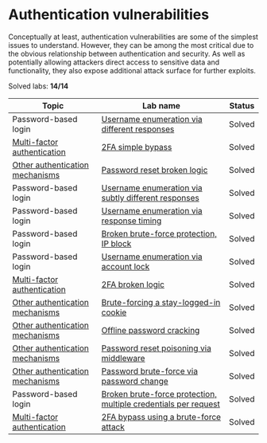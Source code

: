 # Authentication vulnerabilities
Conceptually at least, authentication vulnerabilities are some of the simplest issues to understand. However, they can be among the most critical due to the obvious relationship between authentication and security. As well as potentially allowing attackers direct access to sensitive data and functionality, they also expose additional attack surface for further exploits.

Solved labs: **14/14**

| Topic                                                                                           | Lab name                                                                                                                                                                                                   | Status |
| ----------------------------------------------------------------------------------------------- | ---------------------------------------------------------------------------------------------------------------------------------------------------------------------------------------------------------- | ------ |
| Password-based login                                                                            | [Username enumeration via different responses](./labs/Username_enumeration_via_different_responses.md)                                                                                                     | Solved |
| [Multi-factor authentication](./docs/multi-factor_authentication.md)                            | [2FA simple bypass](./labs/2FA_simple_bypass.md)                                                                                                                                                           | Solved |
| [Other authentication mechanisms](./docs/Vulnerabilities_in_other_authentication_mechanisms.md) | [Password reset broken logic](./labs/Password_reset_broken_logic.md)                                                                                                                                       | Solved |
| Password-based login                                                                            | [Username enumeration via subtly different responses](./labs/Username_enumeration_via_subtly_different_responses.md)                                                                                       | Solved |
| Password-based login                                                                            | [Username enumeration via response timing](./labs/Username_enumeration_via_response_timing.md)                                                                                                             | Solved |
| Password-based login                                                                            | [Broken brute-force protection, IP block](./labs/Broken_brute-force_protection_IP_block/Broken_brute-force_protection_IP_block.md)                                                                         | Solved |
| Password-based login                                                                            | [Username enumeration via account lock](./labs/Username_enumeration_via_account_lock.md)                                                                                                                   | Solved |
| [Multi-factor authentication](./docs/Vulnerabilities_in_multi-factor_authentication.md)         | [2FA broken logic](./labs/2FA_broken_logic.md)                                                                                                                                                             | Solved |
| [Other authentication mechanisms](./docs/Vulnerabilities_in_other_authentication_mechanisms.md) | [Brute-forcing a stay-logged-in cookie](./labs/Brute-forcing_a_stay-logged-in_cookie.md)                                                                                                                   | Solved |
| [Other authentication mechanisms](./docs/Vulnerabilities_in_other_authentication_mechanisms.md) | [Offline password cracking](./labs/Offline_password_cracking.md)                                                                                                                                           | Solved |
| [Other authentication mechanisms](./docs/Vulnerabilities_in_other_authentication_mechanisms.md) | [Password reset poisoning via middleware](./labs/Password_reset_poisoning_via_middleware.md)                                                                                                               | Solved |
| [Other authentication mechanisms](./docs/Vulnerabilities_in_other_authentication_mechanisms.md) | [Password brute-force via password change](./labs/Password_brute-force_via_password_change.md)                                                                                                             | Solved |
| Password-based login                                                                            | [Broken brute-force protection, multiple credentials per request](./labs/Broken_brute-force_protection_multiple_credentials_per_request/Broken_brute-force_protection_multiple_credentials_per_request.md) | Solved |
| [Multi-factor authentication](./docs/Vulnerabilities_in_multi-factor_authentication.md)         | [2FA bypass using a brute-force attack](./labs/2FA_bypass_using_a_brute-force_attack.md)                                                                                                                   | Solved |
